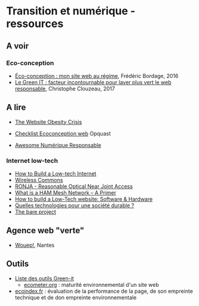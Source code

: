 # Transition et numérique - ressources

## A voir

### Eco-conception

- [Éco-conception : mon site web au régime](https://www.paris-web.fr/2016/conferences/eco-conception-mon-site-web-au-regime.php), Frédéric Bordage, 2016
- [Le Green IT : facteur incontournable pour laver plus vert le web responsable](https://www.paris-web.fr/2017/conferences/le-green-it-facteur-incontournable-pour-laver-plus-vert-le-web-responsable.php), Christophe Clouzeau, 2017

## A lire

- [The Website Obesity Crisis](http://idlewords.com/talks/website_obesity.htm)

- [Checklist Ecoconception web](https://checklists.opquast.com/ecoconception-web/) Opquast

- [Awesome Numérique Responsable](https://github.com/cyrildotcc/awesome-numerique-responsable)

### Internet low-tech

- [How to Build a Low-tech Internet](http://www.lowtechmagazine.com/2015/10/how-to-build-a-low-tech-internet.html)
- [Wireless Commons](http://web.archive.org/web/20120402222715/http://www.wirelesscommons.org/)
- [RONJA - Reasonable Optical Near Joint Access](https://en.wikipedia.org/wiki/RONJA)
- [What is a HAM Mesh Network – A Primer](http://oemcomm.org/ham-mesh-network-primer/)
- [How to build a Low-Tech website: Software & Hardware](https://homebrewserver.club/low-tech-website-howto.html)
- [Quelles technologies pour une société durable ?](https://atterrissage.org/technologies-societe-durable-65514b474700)
- [The bare project](https://bare.eco/)


## Agence web "verte"

- [Wouep!](wouep.com), Nantes

## Outils

- [Liste des outils Green-it](https://collectif.greenit.fr/outils.html)
  - [ecometer.org](http://ecometer.org) : maturité environnemental d'un site web
- [ecoindex.fr](http://www.ecoindex.fr/) : évaluation de la performance de la page, de son empreinte technique et de don empreinte environnementale